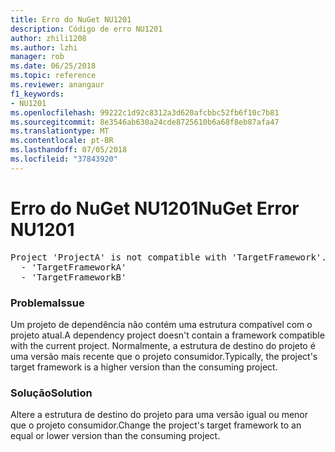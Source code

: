 ```yaml
---
title: Erro do NuGet NU1201
description: Código de erro NU1201
author: zhili1208
ms.author: lzhi
manager: rob
ms.date: 06/25/2018
ms.topic: reference
ms.reviewer: anangaur
f1_keywords:
- NU1201
ms.openlocfilehash: 99222c1d92c8312a3d620afcbbc52fb6f10c7b81
ms.sourcegitcommit: 8e3546ab630a24cde8725610b6a68f8eb87afa47
ms.translationtype: MT
ms.contentlocale: pt-BR
ms.lasthandoff: 07/05/2018
ms.locfileid: "37843920"
---
```

# <a name="nuget-error-nu1201"></a><span data-ttu-id="5022b-103">Erro do NuGet NU1201</span><span class="sxs-lookup"><span data-stu-id="5022b-103">NuGet Error NU1201</span></span>

<pre>Project 'ProjectA' is not compatible with 'TargetFramework'. Project 'ProjectA' supports:<br/>  - 'TargetFrameworkA'<br/>  - 'TargetFrameworkB'</pre>

### <a name="issue"></a><span data-ttu-id="5022b-104">Problema</span><span class="sxs-lookup"><span data-stu-id="5022b-104">Issue</span></span>
<span data-ttu-id="5022b-105">Um projeto de dependência não contém uma estrutura compatível com o projeto atual.</span><span class="sxs-lookup"><span data-stu-id="5022b-105">A dependency project doesn't contain a framework compatible with the current project.</span></span> <span data-ttu-id="5022b-106">Normalmente, a estrutura de destino do projeto é uma versão mais recente que o projeto consumidor.</span><span class="sxs-lookup"><span data-stu-id="5022b-106">Typically, the project's target framework is a higher version than the consuming project.</span></span>

### <a name="solution"></a><span data-ttu-id="5022b-107">Solução</span><span class="sxs-lookup"><span data-stu-id="5022b-107">Solution</span></span>
<span data-ttu-id="5022b-108">Altere a estrutura de destino do projeto para uma versão igual ou menor que o projeto consumidor.</span><span class="sxs-lookup"><span data-stu-id="5022b-108">Change the project's target framework to an equal or lower version than the consuming project.</span></span>

